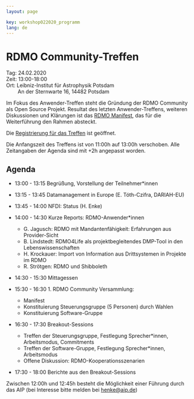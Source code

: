 ```yaml
---
layout: page

key: workshop022020_programm
lang: de
---
```



# RDMO Community-Treffen

Tag:     24.02.2020<br>
Zeit:    13:00-18:00<br>
Ort: Leibniz-Institut für Astrophysik Potsdam<br>
&nbsp;&nbsp;&nbsp;&nbsp;&nbsp;&nbsp;&nbsp;&nbsp;An der Sternwarte 16, 14482 Potsdam<br>



Im Fokus des Anwender-Treffen steht die Gründung der RDMO Community als Open Source Projekt. Resultat des letzten Anwender-Treffens, weiteren Diskussionen und Klärungen ist das [RDMO Manifest](https://rdmorganiser.github.io/docs/RDMO-Manifest-122019.pdf), das für die Weiterführung den Rahmen absteckt.

Die [Registrierung für das Treffen](https://meetings.aip.de/rdmo/meetings/RDMO-FOS/registration/) ist geöffnet.

Die Anfangszeit des Treffens ist von 11:00h auf 13:00h verschoben. 
Alle Zeitangaben der Agenda sind mit +2h angepasst worden.

## Agenda

- 13:00 - 13:15 Begrüßung, Vorstellung der Teilnehmer*innen

- 13:15 - 13:45 Datamanagement in Europe (E. Tóth-Czifra, DARIAH-EU)
- 13:45 - 14:00 NFDI: Status  (H. Enke)
- 14:00 - 14:30 Kurze Reports:  RDMO-Anwender*innen
    - G. Jagusch:   RDMO mit Mandantenfähigkeit: Erfahrungen aus Provider-Sicht
    - B. Lindstedt: RDMO4Life als projektbegleitendes DMP-Tool in den Lebenswissenschaften
    - H. Krockauer: Import von Information aus Drittsystemen in Projekte im RDMO
    - R. Strötgen:  RDMO und Shibboleth

- 14:30 - 15:30 Mittagessen

- 15:30 - 16:30 1. RDMO Community Versammlung:  
    - Manifest
    - Konstituierung Steuerungsgruppe (5 Personen) durch Wahlen
    - Konstituierung Software-Gruppe

- 16:30 - 17:30 Breakout-Sessions
    - Treffen der Steuerungsgruppe, Festlegung Sprecher*innen, Arbeitsmodus, Commitments
    - Treffen der Software-Gruppe, Festlegung Sprecher*innen, Arbeitsmodus
    - Offene Diskussion: RDMO-Kooperationsszenarien  

- 17:30 - 18:00 Berichte aus den Breakout-Sessions

Zwischen 12:00h und 12:45h besteht die Möglichkeit einer Führung durch das AIP (bei Interesse bitte melden bei henke@aip.de)
